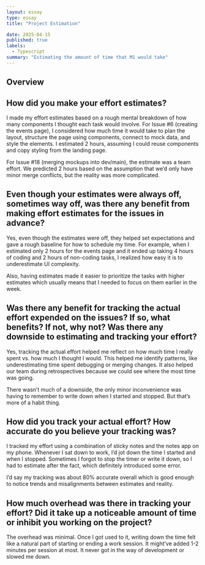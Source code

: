 ```yaml
---
layout: essay
type: essay
title: "Project Estimation"

date: 2025-04-15
published: true
labels:
  - Typescript
summary: "Estimating the amount of time that M1 would take"
---
```



## Overview

## How did you make your effort estimates?

I made my effort estimates based on a rough mental breakdown of how many components I thought each task would involve. For Issue #6 (creating the events page), I considered how much time it would take to plan the layout, structure the page using components, connect to mock data, and style the elements. I estimated 2 hours, assuming I could reuse components and copy styling from the landing page.

For Issue #18 (merging mockups into dev/main), the estimate was a team effort. We predicted 2 hours based on the assumption that we’d only have minor merge conflicts, but the reality was more complicated.

## Even though your estimates were always off, sometimes way off, was there any benefit from making effort estimates for the issues in advance?
Yes, even though the estimates were off, they helped set expectations and gave a rough baseline for how to schedule my time. For example, when I estimated only 2 hours for the events page and it ended up taking 4 hours of coding and 2 hours of non-coding tasks, I realized how easy it is to underestimate UI complexity.

Also, having estimates made it easier to prioritize the tasks with higher estimates which usually means that I needed to focus on them earlier in the week.

## Was there any benefit for tracking the actual effort expended on the issues? If so, what benefits? If not, why not? Was there any downside to estimating and tracking your effort?
Yes, tracking the actual effort helped me reflect on how much time I really spent vs. how much I thought I would. This helped me identify patterns, like underestimating time spent debugging or merging changes. It also helped our team during retrospectives because we could see where the most time was going.

There wasn’t much of a downside, the only minor inconvenience was having to remember to write down when I started and stopped. But that’s more of a habit thing.

## How did you track your actual effort? How accurate do you believe your tracking was?
I tracked my effort using a combination of sticky notes and the notes app on my phone. Whenever I sat down to work, I’d jot down the time I started and when I stopped. Sometimes I forgot to stop the timer or write it down, so I had to estimate after the fact, which definitely introduced some error.

I’d say my tracking was about 80% accurate overall which is good enough to notice trends and misalignments between estimates and reality.

## How much overhead was there in tracking your effort? Did it take up a noticeable amount of time or inhibit you working on the project?
The overhead was minimal. Once I got used to it, writing down the time felt like a natural part of starting or ending a work session. It might’ve added 1-2 minutes per session at most. It never got in the way of development or slowed me down.
